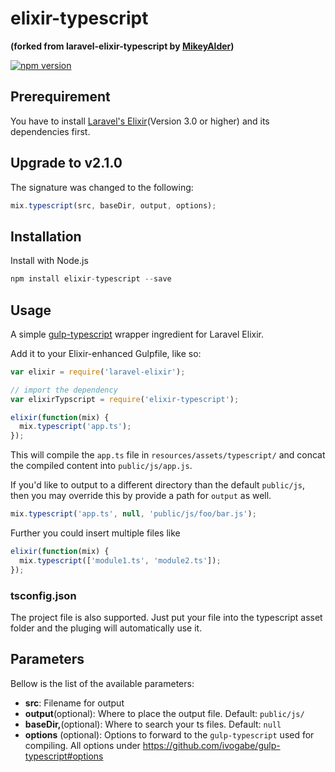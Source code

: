 elixir-typescript
========================

**(forked from laravel-elixir-typescript by [MikeyAlder](https://github.com/MikeyAlder/laravel-elixir-typescript))**

[![npm version](https://badge.fury.io/js/elixir-typescript.svg)](https://badge.fury.io/js/elixir-typescript)

## Prerequirement
You have to install [Laravel's Elixir](http://laravel.com/docs/master/elixir)(Version 3.0 or higher) and its dependencies first.

## Upgrade to v2.1.0
The signature was changed to the following:

```js
mix.typescript(src, baseDir, output, options);
```

## Installation
Install with Node.js

```js
npm install elixir-typescript --save
```

## Usage
A simple [gulp-typescript](https://github.com/ivogabe/gulp-typescript) wrapper ingredient for Laravel Elixir.

Add it to your Elixir-enhanced Gulpfile, like so:

```js
var elixir = require('laravel-elixir');

// import the dependency
var elixirTypscript = require('elixir-typescript');

elixir(function(mix) {
  mix.typescript('app.ts');
});
```

This will compile the `app.ts` file in `resources/assets/typescript/` and concat the compiled content into `public/js/app.js`.

If you'd like to output to a different directory than the default `public/js`, then you may override this by provide a path for `output` as well.

```js
mix.typescript('app.ts', null, 'public/js/foo/bar.js');
```

Further you could insert multiple files like

```js
elixir(function(mix) {
  mix.typescript(['module1.ts', 'module2.ts']);
});
```

### tsconfig.json
The project file is also supported. Just put your file into the typescript asset folder and the pluging will automatically use it.

## Parameters

Bellow is the list of the available parameters:

- **src**: Filename for output
- **output**(optional): Where to place the output file. Default: `public/js/`
- **baseDir,**(optional): Where to search your ts files. Default: `null`
- **options** (optional): Options to forward to the `gulp-typescript` used for compiling. All options under https://github.com/ivogabe/gulp-typescript#options
